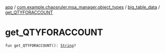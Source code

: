 [app](../../index.md) / [com.example.chaosruler.msa_manager.object_types](../index.md) / [big_table_data](index.md) / [get_QTYFORACCOUNT](.)

# get_QTYFORACCOUNT

`fun get_QTYFORACCOUNT(): `[`String`](https://kotlinlang.org/api/latest/jvm/stdlib/kotlin/-string/index.html)`?`